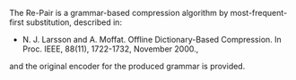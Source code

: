 The Re-Pair is a grammar-based compression algorithm by most-frequent-first substitution, described in:

  * N. J. Larsson and A. Moffat. Offline Dictionary-Based Compression. In Proc. IEEE, 88(11), 1722-1732, November 2000.,

and the original encoder for the produced grammar is provided.